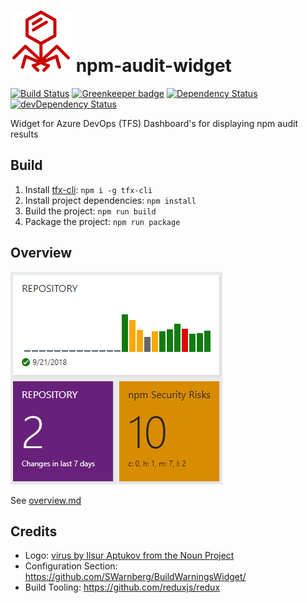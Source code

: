 # ![logo](img/logo.png) npm-audit-widget

[![Build Status](https://api.travis-ci.org/BrandonBoone/npm-audit-widget.svg?branch=master)](https://travis-ci.org/BrandonBoone/npm-audit-widget) 
[![Greenkeeper badge](https://badges.greenkeeper.io/BrandonBoone/npm-audit-widget.svg)](https://greenkeeper.io/)
[![Dependency Status](https://david-dm.org/BrandonBoone/npm-audit-widget.svg)](https://david-dm.org/BrandonBoone/npm-audit-widget)
[![devDependency Status](https://david-dm.org/BrandonBoone/npm-audit-widget/dev-status.svg)](https://david-dm.org/BrandonBoone/npm-audit-widget#info=devDependencies)

Widget for Azure DevOps (TFS) Dashboard's for displaying npm audit results

## Build

1. Install [tfx-cli](https://github.com/Microsoft/tfs-cli): `npm i -g tfx-cli`
1. Install project dependencies: `npm install`
1. Build the project: `npm run build`
1. Package the project: `npm run package`

## Overview

![widget example](img/example.png)

See [overview.md](overview.md)

## Credits

- Logo: [virus by Ilsur Aptukov from the Noun Project](https://thenounproject.com/term/virus/209072/)
- Configuration Section: https://github.com/SWarnberg/BuildWarningsWidget/
- Build Tooling: https://github.com/reduxjs/redux
